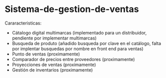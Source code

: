 # Sistema-de-gestion-de-ventas
Cararacteristicas:
- Cátalogo digital multimarcas (implementado para un distribuidor, pendiente por implementar multimarcas)
- Busqueda de produto (añadido busqueda por clave en el catálogo, falta por implentar busquedas por nombre en front end para ventas)
- Punto de ventas (proximamente) 
- Comparador de precios entre proveedores (proximamente)
- Proyecciones de ventas (proximamente)
- Gestión de inventarios (proximamente)
